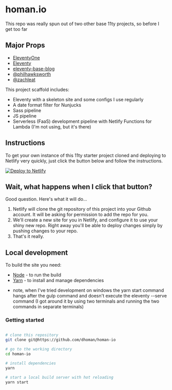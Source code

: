 # homan.io

This repo was really spun out of two other base 11ty projects, so before I get too far

## Major Props
- [EleventyOne](https://github.com/philhawksworth/eleventyone)
- [Eleventy](https://github.com/11ty/eleventy) 
- [eleventy-base-blog](https://github.com/11ty/eleventy-base-blog)
- [@philhawksworth](https://twitter.com/philhawksworth)
- [@zachleat](https://twitter.com/zachleat)

This project scaffold includes:

- Eleventy with a skeleton site and some configs I use regularly
- A date format filter for Nunjucks
- Sass pipeline
- JS pipeline
- Serverless (FaaS) development pipeline with Netlify Functions for Lambda (I'm not using, but it's there)


## Instructions

To get your own instance of this 11ty starter project cloned and deploying to Netlify very quickly, just click the button below and follow the instructions.

[![Deploy to Netlify](https://www.netlify.com/img/deploy/button.svg)](https://app.netlify.com/start/deploy?repository=https://github.com/dhoman/homan-io)


## Wait, what happens when I click that button?

Good question. Here's what it will do...

1. Netlify will clone the git repository of this project into your Github account. It will be asking for permission to add the repo for you.
2. We'll create a new site for you in Netlify, and configure it to use your shiny new repo. Right away you'll be able to deploy changes simply by pushing changes to your repo.
3. That's it really.


## Local development

To build the site you need:

- [Node](https://nodejs.org) - to run the build
- [Yarn](https://yarnpkg.com) - to install and manage dependencies

* note, when I've tried development on windows the yarn start command hangs after the gulp command and doesn't execute the eleventy --serve command (I got around it by using two terminals and running the two commands in separate terminals)

### Getting started

```bash

# clone this repository
git clone git@https://github.com/dhoman/homan-io

# go to the working directory
cd homan-io

# install dependencies
yarn

# start a local build server with hot reloading
yarn start
```
